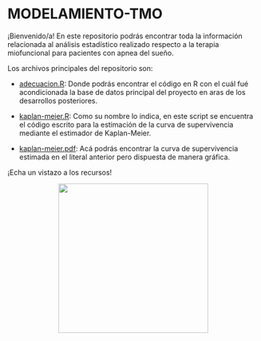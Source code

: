 # MODELAMIENTO-TMO

¡Bienvenido/a! En este repositorio podrás encontrar toda la información relacionada al análisis estadístico realizado respecto a la terapia miofuncional para pacientes con apnea del sueño. 

Los archivos principales del repositorio son:

- [adecuacion.R](https://github.com/SebastianGaviria36/MODELAMIENTO-TMO/blob/main/adecuacion.R): Donde podrás encontrar el código en R con el cuál fué acondicionada la base de datos principal del proyecto en aras de los desarrollos posteriores.

- [kaplan-meier.R](https://github.com/SebastianGaviria36/MODELAMIENTO-TMO/blob/main/kaplan-meier.R): Como su nombre lo indica, en este script se encuentra el código escrito para la estimación de la curva de supervivencia mediante el estimador de Kaplan-Meier.

- [kaplan-meier.pdf](https://github.com/SebastianGaviria36/MODELAMIENTO-TMO/blob/main/kaplan-meier.pdf): Acá podrás encontrar la curva de supervivencia estimada en el literal anterior pero dispuesta de manera gráfica.

¡Echa un vistazo a los recursos!

<p align="center">
  <img 
    width="300"
    height="300"
    src="https://img.freepik.com/vector-premium/nino-durmiendo-cama-apnea-sueno-ronquidos-concepto-sueno-saludable-ilustracion-plana-vectorial_605517-654.jpg?w=2000"
  >
</p>



